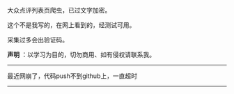 
大众点评列表页爬虫，已过文字加密。

这个不是我写的，在网上看到的，经测试可用。

采集过多会出验证码。

**声明** ：以学习为目的，切勿商用、如有侵权请联系我。


---

最近网崩了，代码push不到github上，一直超时

---